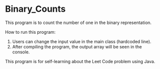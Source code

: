 # Binary_Counts
This program is to count the number of one in the binary representation.

How to run this program:

1) Users can change the input value in the main class (hardcoded line).
2) After compiling the program, the output array will be seen in the console.


This program is for self-learning about the Leet Code problem using Java.
